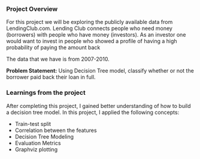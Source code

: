 ### Project Overview

 For this project we will be exploring the publicly available data from LendingClub.com. Lending Club connects people who need money (borrowers) with people who have money (investors). As an investor one would want to invest in people who showed a profile of having a high probability of paying the amount back

The data that we have is from 2007-2010.

**Problem Statement:**
Using Decision Tree model, classify whether or not the borrower paid back their loan in full.


### Learnings from the project

 After completing this project, I gained better understanding of how to build a decision tree model. In this project, I applied the following concepts:

- Train-test split
- Correlation between the features
- Decision Tree Modeling
- Evaluation Metrics
- Graphviz plotting


